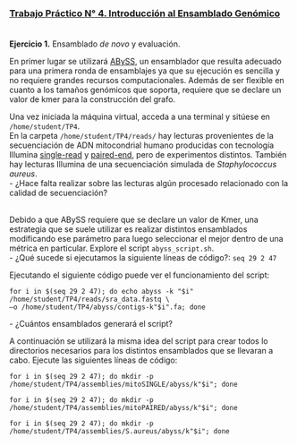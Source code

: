 ### [Trabajo Práctico N° 4. Introducción al Ensamblado Genómico](https://docs.google.com/presentation/)<br/><br/>


**Ejercicio 1.** Ensamblado _de novo_ y evaluación.

En primer lugar se utilizará [ABySS](http://www.bcgsc.ca/platform/bioinfo/software/abyss/), un ensamblador que resulta adecuado para una primera ronda de ensamblajes ya que su ejecución es sencilla y no requiere grandes recursos computacionales. Además de ser flexible en cuanto a los tamaños genómicos que soporta, requiere que se declare un valor de kmer para la construcción del grafo.

Una vez iniciada la máquina virtual, acceda a una terminal y sitúese en `/home/student/TP4`.<br/>
En la carpeta `/home/student/TP4/reads/` hay lecturas provenientes de la secuenciación de ADN mitocondrial humano producidas con tecnología Illumina [single-read](https://trace.ncbi.nlm.nih.gov/Traces/sra/?run=DRR001063) y [paired-end](https://trace.ncbi.nlm.nih.gov/Traces/sra/?run=SRR2075910), pero de experimentos distintos. También hay lecturas Illumina de una secuenciación simulada de _Staphylococcus aureus_.<br/>
\- ¿Hace falta realizar sobre las lecturas algún procesado relacionado con la calidad de secuenciación?<br/><br/>

Debido a que ABySS requiere que se declare un valor de Kmer, una estrategia que se suele utilizar es realizar distintos ensamblados modificando ese parámetro para luego seleccionar el mejor dentro de una métrica en particular.
Explore el script `abyss_script.sh`.<br/>
\- ¿Qué sucede si ejecutamos la siguiente líneas de código?: `seq 29 2 47`

Ejecutando el siguiente código puede ver el funcionamiento del script:

    for i in $(seq 29 2 47); do echo abyss -k "$i" /home/student/TP4/reads/sra_data.fastq \
    –o /home/student/TP4/abyss/contigs-k"$i".fa; done
\- ¿Cuántos ensamblados generará el script?

A continuación se utilizará la misma idea del script para crear todos lo directorios necesarios para los distintos ensamblados que se llevaran a cabo. Ejecute las siguientes líneas de código:

    for i in $(seq 29 2 47); do mkdir -p /home/student/TP4/assemblies/mitoSINGLE/abyss/k"$i"; done

    for i in $(seq 29 2 47); do mkdir -p /home/student/TP4/assemblies/mitoPAIRED/abyss/k"$i"; done

    for i in $(seq 29 2 47); do mkdir -p /home/student/TP4/assemblies/S.aureus/abyss/k"$i"; done


